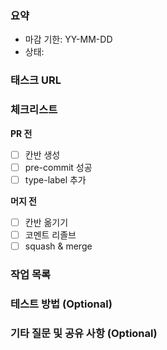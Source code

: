 ### 요약
- 마감 기한: YY-MM-DD
- 상태: <!-- 상태: 시작 안 함 / 진행 중 / 리뷰 필요 / 머지 필요 -->

### 태스크 URL

### 체크리스트
__PR 전__
- [ ] 칸반 생성
- [ ] pre-commit 성공
- [ ] type-label 추가

__머지 전__
- [ ] 칸반 옮기기
- [ ] 코멘트 리졸브
- [ ] squash & merge

### 작업 목록

### 테스트 방법 (Optional)

### 기타 질문 및 공유 사항 (Optional)
